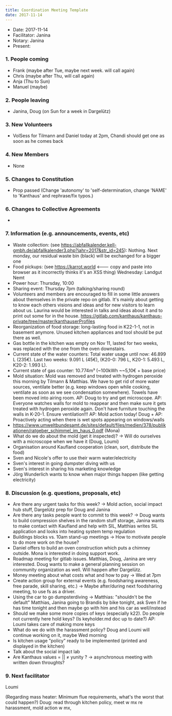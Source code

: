 ```yaml
---
title: Coordination Meeting Template
date: 2017-11-14
---
```


- Date: 2017-11-14
- Facilitator: Janina
- Notary: Janina
- Present:

### 1. People coming
- Frank (maybe after Tue, maybe next week. will call again)
- Chris (maybe after Thu, will call again)
- Anja (Thu to Sun)
- Manuel (maybe)

### 2. People leaving
- Janina, Doug (on Sun for a week in Dargelütz)


### 3. New Volunteers
- VolSess for Tilmann and Daniel today at 2pm, Chandi should get one as soon as he comes back

### 4. New Members
- None

### 5. Changes to Constitution
- Prop passed (Change 'autonomy' to 'self-determination, change 'NAME' to 'Kanthaus' and rephrase/fix typos.)

### 6. Changes to Collective Agreements
-

### 7. Information (e.g. announcements, events, etc)
- Waste collection: (see https://abfallkalender.kell-gmbh.de/abfallkalender3.php?jahr=2017&str_id=245): Nothing. Next monday, our residual waste bin (black) will be exchanged for a bigger one
- Food pickups: (see https://karrot.world <--- copy and paste into browser as it incorrectly thinks it's an XSS thing) Wednesday: Landgut Nemt
- Power hour: Thursday, 10:00
- Sharing event: Thursday 7pm (talking/sharing round)
- Volunteers and members are encouraged to fill in some little answers about themselves in the private repo on gitlab. It's mainly about getting to know each others visions and ideas and for new visitors to learn about us. Laurina would be interested in talks and ideas about it and to print out some for in the house.
https://gitlab.com/kanthaus/kanthaus-private/tree/master/kanthauserProfiles
- Reorganization of food storage: long-lasting food in K22-1-1, not in basement anymore. Unused kitchen appliances and tool should be put there as well.
- Gas bottle in the kitchen was empty on Nov 11, lasted for two weeks, was replaced with the one from the oven downstairs.
- Current state of the water counters: Total water usage until now: 46.899 L (235€). Last two weeks: 9.091 L (45€), (K20-0: 796 L, K20-1: 5.493 L, K20-2: 1.993 L).
- Current state of gas counter: 10.774m³ (~100kWh ~~5,10€ + base price)
- Mold situation: Mold was removed and treated with hydrogen peroxide this morning by Tilmann & Matthias. We have to get rid of more water sources, ventilate better (e.g. keep windows open while cooking, ventilate as soon as we see condensation somewhere). Towels have been moved into airing room. AP: Doug to try and get microscope. AP: Everyone watches walls for mold to reappear and then make sure it gets treated with hydrogen peroxide again. Don't have furniture touching the walls in K-20-1. Ensure ventilation!!! AP: Mold action today! Doug + AP: Proactively acting when there is wet spots appearing on windows/walls
- https://www.umweltbundesamt.de/sites/default/files/medien/378/publikationen/ratgeber_schimmel_im_haus_0.pdf (Mona)
- What do we do about the mold (get it inspected)? -> Will do ourselves with a microscope when we have it (Doug, Loumi)
- Organisation around Kaufland cooperation (clean, sort, distribute the food)
- Sven and Nicole's offer to use their warm water/electricity
- Sven's interest in going dumpster diving with us
- Sven's interest in sharing his marketing knowledge
- Jörg Wunderlich wants to know when major things happen (like getting electricity)

### 8. Discussion (e.g. questions, proposals, etc)
- Are there any urgent tasks for this week? -> Mold action, social impact hub stuff, Dargelütz prep for Doug and Janina
- Are there any tasks people want to commit to this week? -> Doug wants to build compression shelves in the random stuff storage, Janina wants to make contact with Kaufland and help with SIL, Matthias writes SIL application and looks into heating system temp regulation
- Buildings blocks vs. 10am stand-up meetings -> How to motivate people to do more work on the house?
- Daniel offers to build an oven construction which puts a chimney outside. Mona is interested in doing support work.
- Roadmap meeting for gitlab issues. Matthias, Doug, Janina are very interested. Doug wants to make a general planning session on community organization as well. Will happen after Dargelütz.
- Money meeting about what costs what and how to pay -> Wed at 7pm
- Create action group for external events (e.g. foodsharing awareness, free parade, skill sharing, etc.) -> Maybe after/during next foodsharing meeting, to use fs as a driver.
- Using the car to go dumpsterdiving -> Matthias: "shouldn't be the default"
Matthias, Janina going to Brandis by bike tonight, ask Sven if he has time tonight and then maybe go with him and his car as well/instead
- Should we make some more copies of keys (especially k22). Do people not currently here hold keys? (Is keyholder.md doc up to date?) AP: Loumi takes care of making more keys
- What do we do with the harassment policy? Doug and Loumi will continue working on it, maybe Wed morning
- Is kitchen usage "policy" ready to be implemented (printed and displayed in the kitchen)
- Talk about the social impact lab
- Are Kanthaus values = || ≠ yunity ? -> asynchronous meeting with written down throughts?

### 9. Next facilitator
Loumi

(Regarding mass heater: Minimum flue requirements, what's the worst that could happen?)
Doug: read through kitchen policy, meet w mx re harassment, mold action w mx,
